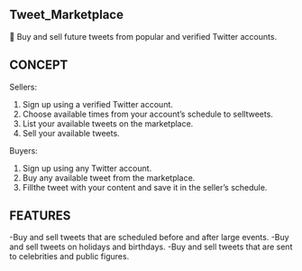 ## Tweet_Marketplace

💸 Buy and sell future tweets from popular and verified Twitter accounts.

## CONCEPT

Sellers:

1. Sign up using a verified Twitter account.
2. Choose available times from your account’s schedule to selltweets.
3. List your available tweets on the marketplace.
4. Sell your available tweets.

Buyers:

1. Sign up using any Twitter account.
2. Buy any available tweet from the marketplace.
3. Fillthe tweet with your content and save it in the seller’s schedule.

## FEATURES

-Buy and sell tweets that are scheduled before and after large events. 
-Buy and sell tweets on holidays and birthdays.
-Buy and sell tweets that are sent to celebrities and public figures.
